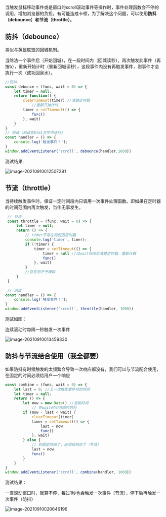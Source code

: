 

当触发鼠标移动事件或是窗口的scroll滚动事件等操作时，事件处理函数会不停的调用，增加浏览器的负担，有可能造成卡顿，为了解决这个问题，可以使用**防抖（debounce）**和**节流（throttle）**。

## 防抖（debounce）

类似与英雄联盟的回城机制。

当除法一个事件后（开始回城），在一段时间内（回城读秒），再次触发此事件（再按b），重新开始计时（重新回城读秒），这段事件内没有再触发事件，则事件才会执行一次（成功回泉水）。

``` javascript
//防抖
const debunce = (func, wait = 0) => {
    let timer = null;
    return function() {
        clearTimeout(timer) //清楚定时器
            //重新开始计时
        timer = setTimeout(() => {
            func()
        }, wait)
    }
}
// 测试（测试在html文件中进行）
const handler = () => {
	console.log('触发事件！');
}
window.addEventListener('scroll', debounce(handler,1000))
```

测试结果:

![image-20210910012507281](https://i.loli.net/2021/09/10/scfBDhmuZTtl5QP.png)



## 节流（throttle）

当持续触发事件时，保证一定时间段内只调用一次事件处理函数。即如果在定时器的时间范围内再次触发，当作无事发生。

``` javascript
 // 节流
 const throttle = (func, wait = 0) => {
     let timer = null;
     return () => {
         // timer不存在则创造定时器
         console.log('timer', timer);
         if (!timer) {
             timer = setTimeout(() => {
                 timer = null //过wait时间后清楚定时器，重新计数
                 func()
             }, wait)
         }
         //存在则不予理睬
     }
 }
 
 // 测试
const handler = () => {
	console.log('触发事件！');
}
window.addEventListener('scroll', throttle(handler, 1000))	
```

测试如图：

连续滚动时每隔一秒触发一次事件

![image-20210910013459330](https://i.loli.net/2021/09/10/EyIoqnTmklKAs7X.png)



## 防抖与节流结合使用（我全都要）

如果防抖有时候触发的太频繁会导致一次响应都没有，我们可以与节流配合使用，在固定的时间必须给用户一个响应

``` javascript
const combine = (func, wait = 0) => {
    let last = 0; //上一次触发事件时的时间
    let timer = null;
    return () => {
        let now = new Date() //当前时间
            // 在wait时间范围内防抖
        if (now - last < wait) {
            clearTimeout(timer)
            timer = setTimeout(() => {
                last = now
                func()
            }, wait)
        } else {
            // 到固定时间了，必须给响应了（节流）
            last = now
            func()
        }
    }
}
window.addEventListener('scroll', combine(handler, 1000))
```

测试结果：

一直滚动窗口时，就算不停，每过1秒也会触发一次事件（节流），停下后再触发一次事件（防抖）

![image-20210910020646196](https://i.loli.net/2021/09/10/86PjAIpKYgXLJV4.png)



